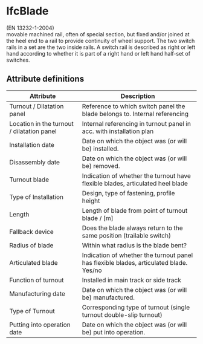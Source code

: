 IfcBlade
========
(EN 13232-1-2004)  
movable machined rail, often of special section, but fixed and/or joined at
the heel end to a rail to provide continuity of wheel support. The two switch
rails in a set are the two inside rails. A switch rail is described as right
or left hand according to whether it is part of a right hand or left hand
half-set of switches.


Attribute definitions
---------------------
| Attribute                                  | Description                                                                            |
|--------------------------------------------|----------------------------------------------------------------------------------------|
| Turnout / Dilatation panel                 | Reference to which switch panel the blade belongs to. Internal referencing             |
| Location in the turnout / dilatation panel | Internal referencing in turnout panel in acc. with installation plan                   |
| Installation date                          | Date on which the object was (or will be) installed.                                   |
| Disassembly date                           | Date on which the object was (or will be) removed.                                     |
| Turnout blade                              | Indication of whether the turnout have flexible blades, articulated heel blade         |
| Type of Installation                       | Design, type of fastening, profile height                                              |
| Length                                     | Length of blade from point of turnout blade / [m]                                      |
| Fallback device                            | Does the blade always return to the same position (trailable switch)                   |
| Radius of blade                            | Within what radius is the blade bent?                                                  |
| Articulated blade                          | Indication of whether the turnout panel has flexible blades, articulated blade. Yes/no |
| Function of turnout                        | Installed in main track or side track                                                  |
| Manufacturing date                         | Date on which the object was (or will be) manufactured.                                |
| Type of Turnout                            | Corresponding type of turnout (single turnout double-slip turnout)                     |
| Putting into operation date                | Date on which the object was (or will be) put into operation.                          |

